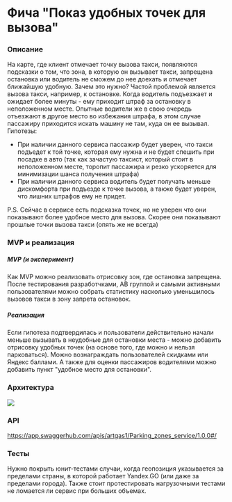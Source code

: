 # Фича "Показ удобных точек для вызова"
### Описание
На карте, где клиент отмечает точку вызова такси, появляются подсказки о том, что зона, в которую он вызывает такси, запрещена остановка или водитель не сможем до нее доехать и отмечает ближайшую удобную. Зачем это нужно? Частой проблемой является вызова такси, например, к остановке. Когда водитель подъезжает и ожидает более минуты - ему приходит штраф за остановку в неположенном месте. Опытные водители же в свою очередь отъезжают в другое место во избежания штрафа, в этом случае пассажиру приходится искать машину не там, куда он ее вызывал. 
Гипотезы:
- При наличии данного сервиса пассажир будет уверен, что такси подъедет к той точке, которая ему нужна и не будет спешить при посадке в авто (так как зачастую таксист, который стоит в неположенном месте, торопит пассажира и резко ускоряется для минимизации шанса получения штрафа)
- При наличии данного сервиса водитель будет получать меньше дискомфорта при подъезде к точке вызова, а также будет уверен, что лишних штрафов ему не придет. 

P.S. Сейчас в сервисе есть подсказка точек, но не уверен что они показывают более удобное место для вызова. Скорее они показывают прошлые точки вызова такси (опять же не всегда)
### MVP и реализация
##### MVP (и эксперимент)
Как MVP можно реализовать отрисовку зон, где остановка запрещена. После тестирования разработчками, AB группой и самыми активными пользователями можно собрать статистику насколько уменьшилось вызовов такси в зону запрета остановок. 
##### Реализация
Если гипотеза подтвердилась и пользователи действительно начали меньше вызывать в неудобные для остановки места - можно добавить отрисовку удобных точек (на основе того, где можно и нельзя парковаться). Можно вознаграждать пользователей скидками или Яндекс баллами. А также для оценки пассажиров водителями можно добавить пункт "удобное место для остановки".
### Архитектура
![](http://www.plantuml.com/plantuml/png/SoWkIImgAStDuRem_yA-2xilzbpO3gGtNTXmiUd2LX1VGTTE8J8nBoMrGi_Ttqh1tJL48JUnW0ik198FI2pApinBZo_8pymhYIzEBIhBJ4wrKj1FJos1Y75XLO5aj6zYGJ7SS8Nop98CXGA85eMg_BpKOXm6sEYY6c1aOA3Wxurm74W1LfqmfJYz3T89DmQksY4rBmKOM000)
### API
https://app.swaggerhub.com/apis/artgas1/Parking_zones_service/1.0.0#/
### Тесты
Нужно покрыть юнит-тестами случаи, когда геопозиция указывается за пределами страны, в которой работает Yandex.GO (или даже за пределами города). Также стоит протестировать нагрузочными тестами не ломается ли сервис при больших объемах.